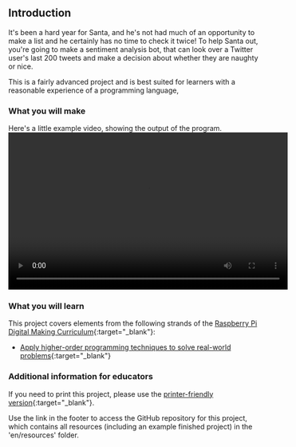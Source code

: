 ## Introduction

It's been a hard year for Santa, and he's not had much of an opportunity to make a list and he certainly has no time to check it twice! To help Santa out, you're going to make a sentiment analysis bot, that can look over a Twitter user's last 200 tweets and make a decision about whether they are naughty or nice.

This is a fairly advanced project and is best suited for learners with a reasonable experience of a programming language,

### What you will make

Here's a little example video, showing the output of the program.
<video width="560" height="315" controls>
<source src="images/vid_1.webm" type="video/webm">
Your browser does not support WebM video, try FireFox or Chrome
</video>

### What you will learn

This project covers elements from the following strands of the [Raspberry Pi Digital Making Curriculum](http://rpf.io/curriculum){:target="_blank"}:

+ [Apply higher-order programming techniques to solve real-world problems](https://curriculum.raspberrypi.org/programming/maker/){:target="_blank"}

### Additional information for educators

If you need to print this project, please use the [printer-friendly version](https://projects.raspberrypi.org/en/projects/naughty-and-nice/print){:target="_blank"}.

Use the link in the footer to access the GitHub repository for this project, which contains all resources (including an example finished project) in the 'en/resources' folder.
